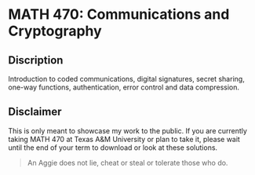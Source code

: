 # MATH 470: Communications and Cryptography
## Discription
Introduction to coded communications, digital signatures, secret sharing, one-way functions, authentication, error control and data compression.

## Disclaimer
This is only meant to showcase my work to the public. If you are currently taking MATH 470 at Texas A&M University or plan to take it, please wait until the end of your term to download or look at these solutions.
> An Aggie does not lie, cheat or steal or tolerate those who do.

